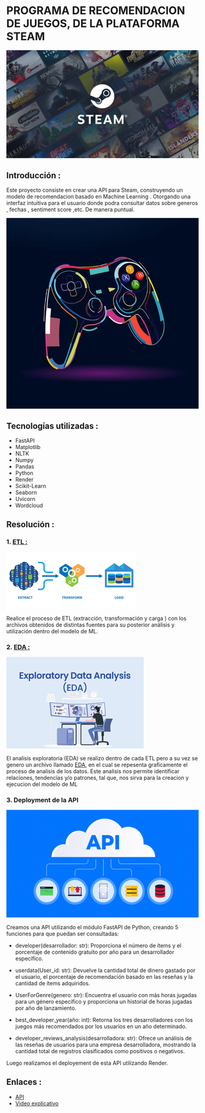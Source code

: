 # PROGRAMA DE RECOMENDACION DE JUEGOS, DE LA PLATAFORMA STEAM

![Steam](imagenes/steam.jpg)

## Introducción : 
Este proyecto consiste en crear una API para Steam, construyendo un modelo de recomendacion basado en Machine Learning . 
Otorgando una interfaz intuitiva para el usuario donde podra consultar datos sobre generos , fechas , sentiment score ,etc. De manera puntual.

<img src="imagenes/mando.jpg" alt="Mando" width="900" height="500">


## Tecnologías utilizadas :
- FastAPI
- Matplotlib
- NLTK
- Numpy
- Pandas
- Python
- Render
- Scikit-Learn
- Seaborn
- Uvicorn
- Wordcloud

## Resolución :
### 1. [ETL :](ETL)

![ETL](imagenes/ETL.jpg)

Realice el proceso de ETL (extracción, transformación y carga ) con los archivos obtenidos de distintas fuentes para su posterior análisis y utilización dentro del modelo de ML.

### 2. [EDA :](EDA)

![EDA](imagenes/EDA.jpg)

El analisis exploratoria (EDA) se realizo dentro de cada ETL pero a su vez se genero un archivo llamado [EDA](EDA/EDA.ipynb), en el cual se repesenta graficamente el proceso de analisis de los datos.
Este analisis nos permite identificar relaciones, tendencias y/o patrones, tal que, nos sirva para la creacion y ejecucion del modelo de ML

### 3. Deployment de la API

![API](imagenes/API.jpg)

Creamos una API utilizando el módulo FastAPI de Python, creando 5 funciones para que puedan ser consultadas:
- developer(desarrollador: str):
  Proporciona el número de ítems y el porcentaje de contenido gratuito por año para un desarrollador específico.

- userdata(User_id: str):
  Devuelve la cantidad total de dinero gastado por el usuario, el porcentaje de recomendación basado en las reseñas y la cantidad de ítems adquiridos.

- UserForGenre(genero: str):
  Encuentra el usuario con más horas jugadas para un género específico y proporciona un historial de horas jugadas por año de lanzamiento.

- best_developer_year(año: int):
  Retorna los tres desarrolladores con los juegos más recomendados por los usuarios en un año determinado.

- developer_reviews_analysis(desarrolladora: str):
  Ofrece un análisis de las reseñas de usuarios para una empresa desarrolladora, mostrando la cantidad total de registros clasificados como positivos o negativos.

Luego realizamos el deployement de esta API utilizando Render.
## Enlaces : 
- [API](https://recomendacion-de-juegos-b6zg.onrender.com/docs#/desarrollador/developer_developer_get)
- [Video explicativo]("LINK")
